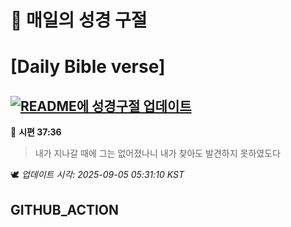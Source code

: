 # 🙏 매일의 성경 구절
# [Daily Bible verse]
## [![README에 성경구절 업데이트](https://github.com/DONGSUKA/first_test/actions/workflows/update-readme-bible.yml/badge.svg)](https://github.com/DONGSUKA/first_test/actions/workflows/update-readme-bible.yml)
<!-- START_BIBLE_VERSE -->
📖 **시편 37:36**
> 내가 지나갈 때에 그는 없어졌나니 내가 찾아도 발견하지 못하였도다

🕊️ _업데이트 시각: 2025-09-05 05:31:10 KST_
  <!-- END_BIBLE_VERSE -->
## GITHUB_ACTION
